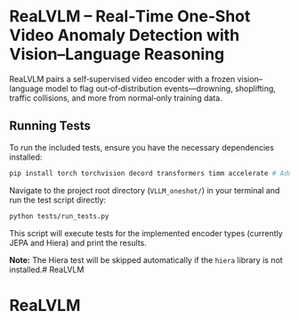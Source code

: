 

# ReaLVLM – Real‑Time One‑Shot Video Anomaly Detection with Vision–Language Reasoning

ReaLVLM pairs a self‑supervised video encoder with a frozen vision–language model to flag out‑of‑distribution events—drowning, shoplifting, traffic collisions, and more from normal‑only training data.




## Running Tests

To run the included tests, ensure you have the necessary dependencies installed:

```bash
pip install torch torchvision decord transformers timm accelerate # Add 'hiera' if testing Hiera
```

Navigate to the project root directory (`VLLM_oneshot/`) in your terminal and run the test script directly:

```bash
python tests/run_tests.py
```

This script will execute tests for the implemented encoder types (currently JEPA and Hiera) and print the results.

**Note:** The Hiera test will be skipped automatically if the `hiera` library is not installed.# ReaLVLM
# ReaLVLM
